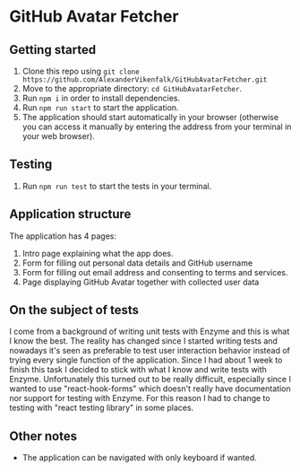 # GitHub Avatar Fetcher

## Getting started

1.  Clone this repo using `git clone https://github.com/AlexanderVikenfalk/GitHubAvatarFetcher.git`
2.  Move to the appropriate directory: `cd GitHubAvatarFetcher`.
3.  Run `npm i` in order to install dependencies.
4.  Run `npm run start` to start the application.
5.  The application should start automatically in your browser (otherwise you can access it
    manually by entering the address from your terminal in your web browser).

## Testing
1.  Run `npm run test` to start the tests in your terminal.

## Application structure
The application has 4 pages:
<ol>
<li>Intro page explaining what the app does.</li>
<li>Form for filling out personal data details and GitHub username</li>
<li>Form for filling out email address and consenting to terms and services.</li>
<li>Page displaying GitHub Avatar together with collected user data</li>
</ol> 

## On the subject of tests
I come from a background of writing unit tests with Enzyme and this is what I know the best.
The reality has changed since I started writing tests and nowadays it's seen as preferable
to test user interaction behavior instead of trying every single function of the application.
Since I had about 1 week to finish this task I decided to stick with what I know and write tests
with Enzyme. Unfortunately this turned out to be really difficult, especially since I wanted to use
"react-hook-forms" which doesn't really have documentation nor support for testing with Enzyme.
For this reason I had to change to testing with "react testing library" in some places.

## Other notes
* The application can be navigated with only keyboard if wanted.
